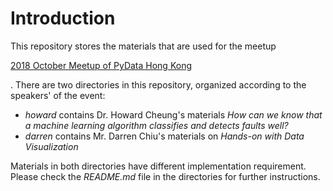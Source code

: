 # Introduction

This repository stores the materials that are used for the meetup

[2018 October Meetup of PyData Hong Kong](https://www.meetup.com/PyData-Hong-Kong/events/255545312/)

. There are two directories in this repository, organized according to the speakers' of the event:

* _howard_ contains Dr. Howard Cheung's materials _How can we know that a machine learning algorithm classifies and detects faults well?_
* _darren_ contains Mr. Darren Chiu's materials on _Hands-on with Data Visualization_

Materials in both directories have different implementation requirement. Please check the _README.md_ file in the directories for further instructions.

